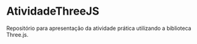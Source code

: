 # AtividadeThreeJS
 Repositório para apresentação da atividade prática utilizando a biblioteca Three.js.
